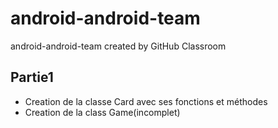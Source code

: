 # android-android-team
android-android-team created by GitHub Classroom
<h2>Partie1</h2>
<!--Un exemple de liste non-ordonnée-->
<ul>
    <li>Creation de la classe Card avec ses fonctions et méthodes</li>
    <li>Creation de la class Game(incomplet)</li>
</ul>
